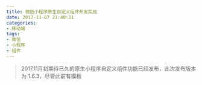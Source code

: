 ```yaml
---
title: 微信小程序原生自定义组件开发实战
date: 2017-11-07 21:40:31
categories:
- 移动端
tags:
- 微信
- 小程序
- 组件
---
```


> 2017.11月初期待已久的原生小程序自定义组件功能已经发布，此次发布版本为 1.6.3，尽管此前有模板<template>和开源 wx-parse 工具也可以一定程度上复用代码，但相比此次原生小程序推出的组件化编程，都略有不足。话不多说，通过动手写一个组件来熟悉组件化编程带来的便利。

# 写在前面的话
微信官网虽然提供了许多组件，但实际应用时仍感觉稍显疲软，如消息提示框只提供了成功与加载两种状态，那么如果失败了如何提示？还有模态框只有简单的 title 和 content 属性，内部并不支持自定义 wxml，等等，作者将工作中用到的微信组件文档中没有的 UI 自定义封装了一些，有需要的可以看下：[wx-ui （持续补充中）](https://gitee.com/dkvirus/wx-ui)

# 开发前准备
1. 目前自定义组件相关特性处于公测阶段。如果需要使用相关特性，请确认在项目选项中已勾选“预览/上传时使用新特性”；
2. 小程序基础库从 1.6.3才开始支持组件化编程，在此之前先升级开发工具，选择高于1.6.3版本的基础库来体验组件化编程。
3. [微信小程序官方组件文档](https://mp.weixin.qq.com/debug/wxadoc/dev/framework/custom-component/)。 建议先看一遍，在跑一遍下方的示例代码。

![image.png](http://upload-images.jianshu.io/upload_images/6693922-3c56d8c0f8d7ef01.png?imageMogr2/auto-orient/strip%7CimageView2/2/w/1240)

# 概述
## 目标组件
常见的价格加减组件，当设置值小于最小值时，减号 - 不可点击，当设置值大于最大值时，加好不可点击，效果如下：

![price组件.gif](http://upload-images.jianshu.io/upload_images/6693922-8c70022529e1eee6.gif?imageMogr2/auto-orient/strip%7CimageView2/2/w/1240)

## 组件化开发需要注意两点

- 页面如何往组件传值？ 
- 组件如何将自身值反馈给页面？

tips: 第一遍看可能有点绕，建议将代码 copy 到开发工具跑一遍，在对照着下方的解释去理解会事半功倍。

# 价格组件实例

写一个组件，在页面中使用它。

## 书写价格组件 price

- 组件不需要在 app.json 中的 pages 属性中进行配置，因为它不是一个页面；
- 组件和普通页面一样，有 *.wxml、*.wxss、*js 和 *.json 四个文件；
- 组件必须要在 *.json 文件中进行申明这是一个组件，具体代码见 price.json 文件；
- 组件的 *wxml 和 *.wxss 和页面的书写没有任何区别，这里不多说；
- 组件的 *.js 文件使用了新的构造函数 Component 代替了页面构造函数 Page，用来管理属性和事件。[官方文档：Component 构造器](https://mp.weixin.qq.com/debug/wxadoc/dev/framework/custom-component/component.html)， *.js 文件是组件中最重要的文件，在页面中使用组件时再介绍它。

### 组件页面 price.wxml

price 组件的页面显示。

```
<view class="quantityViewStyle">
  <view class="minusStyle" bindtap="minus" style="color:{{num==min?'#DADADA':white}}">-</view>
  <view class="inputViewStyle">
    <input class="inputStyle" value="{{num}}" type="number" bindblur="onInputBlur"/>
  </view>
  <view class="plusStyle" bindtap="plus" style="color:{{num==max?'#DADADA':white}}">+</view>
</view>
```

### 组件样式 price.wxss

price 组件的样式文件。

```
.quantityViewStyle {
  display:flex;
  border:0rpx solid #DADADA;
  border-radius:6rpx;
  width: 220rpx;
}
.minusStyle {
  height:58rpx;
  width:60rpx;
  border-right:0rpx solid #DADADA;
  display:flex;
  justify-content:center;
  align-items:center;
}
.plusStyle {
  height:58rpx;
  width:60rpx;
  display:flex;
  justify-content:center;
  align-items:center;
}
.inputViewStyle {
  height:58rpx;
  width:100rpx;
  border-right:0rpx solid #DADADA;
}
.inputStyle {
  width:80rpx;
  height:54rpx;
  text-align:center;
  font-size:26rpx;
  background:white;
}
```

### 组件逻辑 price.js

- Component 是个新的构造器，主要关注其中 properties 和 methods 两个属性；
- 在 properties 中，如设置 num 字段，用 type 和 value 修饰，type 表示 num 是个数值，而 value 表示 num 的默认值，如果页面调用组件时没有传值，那么 num 就是 5；
- methods 属性里写组件的相关方法，主要注意 `this.triggerEvent('custom', { value: num })` 这行代码，这是子组件往页面传值的唯一方式。
  - 组件往页面传值，通常的写法是在页面调用组件时添加一个事件监听，这样只要组件中值改变时，通过这个事件就可以监听到改变的值；
  - 第一个参数为页面定义的监听事件的事件类型，名称自定义。
    - 事件类型：在 index.wxml 中调用组件 price 时添加了事件监听函数`bindcustom="onPageInputChange"`，其中 bind 是微信小程序绑定事件的一个前缀，后面的 custom 才是具体的事件类型；
    - 要注意第一个参数的值要与事件监听函数事件类型相同；
  - 第二个参数是个对象，表示往使用该组件的页面中传的值，在 index.js 中`onPageInputChange: function (e) { // .... }` 中的参数 e 就是这地方传递过去的。

```
Component({
  properties: {
    // 这里定义了innerText属性，属性值可以在组件使用时指定
    num: {
      type: Number,
      value: 5,
    },
    min: {
      type: Number,
      value: 0,
    },
    max: {
      type: Number,
      value: 10
    }
  },
  methods: {
    // 加法
    plus: function () {
      // 加值小于最大值，才允许加法运算
      var num = this.data.num + 1;
      if (num <= this.data.max) {
        this.setData({
          num: num
        })
        this.triggerEvent('custom', { value: num })
      }
    },
    // 减法
    minus: function () {
      // 减值大于最小值，才允许减法运算
      var num = this.data.num - 1;
      if (num >= this.data.min) {
        this.setData({
          num: num
        })
        this.triggerEvent('custom', { value: num })
      }
    },
    // 文本框失去焦点事件，判断输入值是否为数字
    onInputBlur: function (e) {
      var value = e.detail.value;
      if (isNaN(value)) {
        // 不是数字，直接置为最小值
        this.setData({num: this.data.min})
      } else {
        // 是数字，输入值大于最大值，置为最大值，同理最小值
        if (value > this.data.max) {
          this.setData({ num: this.data.max })
        } else if (value < this.data.min) {
          this.setData({ num: this.data.min })
        }
      }
    }
  }
})
```

### 组件配置 price.json

声明 price 是个组件。

```
{
  "component": true
}
```

## 在页面中使用组件

- 在页面中使用组件，需要先在 *.json 文件中进行配置，格式如下；
  - `component-tag-name` 为组件在页面（*.wxml）中使用的名称，这里可以自定义，可以叫 price，也可以叫 my-price，但不可有数字，否则会报错；
  - `path/to/the/custom/component` 为组件的路径，这里写相对路径，也就是 ../ 开头的路径，不要有后缀，具体见下方 index.json 文件。
```
{
  "usingComponents": {
    "component-tag-name": "path/to/the/custom/component"
  }
}
```
- 页面需要在 app.json 中配置，别忘记了。

### 页面 index.wxml
```
<view style="display: flex;flex-direction: row;justify-content: space-between;padding: 0 20rpx;">
  <view>¥26.3</view>
  <!-- 以下是对一个自定义组件的引用 price -->
  <price  num="{{price}}" bindcustom="onPageInputChange"/> 
  <view>{{price}}</view>
</view>
```

- 这里调用组件的代码为 `  <price  num="{{price}}" bindcustom="onPageInputChange"/> `；
- `num` 字段为设置价格组件的默认值，在 price.js 中可以在 properties 属性中找到它；
- `bindcustom="onPageInputChange"` 为自定义事件监听函数，用法为监听价格组件文本框中数值变化。在下方的 index.js 中可以看到事件处理函数 onPageInputChange 有个参数 e，这个参数需要在组件中进行传递。通过 e.detail.value 可以获取文本框中的值。

### 页面逻辑 index.js
```
Page({
  data: {
    price: 5
  },
 
  onPageInputChange: function (e) {
    this.setData({ price: e.detail.value})
  }
})
```

### 配置文件 index.json

声明使用组件 price。

```
{
  "usingComponents": {
    "price": "../price/price"
  }
}
```

### app.json

配置 index 页面。

```
{
  "pages":[
    "pages/index/index"
  ],
  "window":{
    "backgroundTextStyle":"light",
    "navigationBarBackgroundColor": "#fff",
    "navigationBarTitleText": "WeChat",
    "navigationBarTextStyle":"black"
  }
}
```









